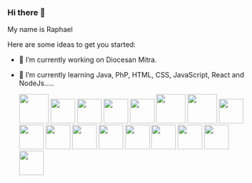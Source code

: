 ### Hi there 👋


My name is Raphael

Here are some ideas to get you started:

- 🔭 I’m currently working on Diocesan Mitra.
- 🌱 I’m currently learning Java, PhP, HTML, CSS, JavaScript, React and NodeJs.....

  
  <img width=60 src="https://cdn.jsdelivr.net/gh/devicons/devicon/icons/nodejs/nodejs-original-wordmark.svg" />
  
  <img width=50 src="https://cdn.jsdelivr.net/gh/devicons/devicon/icons/php/php-original.svg" />
          
   <img width=50 src="https://cdn.jsdelivr.net/gh/devicons/devicon/icons/git/git-original-wordmark.svg" />
          
  <img width=50 src="https://cdn.jsdelivr.net/gh/devicons/devicon/icons/css3/css3-original-wordmark.svg" />
          
  <img width=50 src="https://cdn.jsdelivr.net/gh/devicons/devicon/icons/bootstrap/bootstrap-original.svg" />
          
  <img width=60 src="https://cdn.jsdelivr.net/gh/devicons/devicon/icons/androidstudio/androidstudio-original-wordmark.svg" />
          
  <img width=60  src="https://cdn.jsdelivr.net/gh/devicons/devicon/icons/visualstudio/visualstudio-plain-wordmark.svg" />
                   
   <img width=50 src="https://cdn.jsdelivr.net/gh/devicons/devicon/icons/sqlite/sqlite-original-wordmark.svg" />
          
   <img width=50 src="https://cdn.jsdelivr.net/gh/devicons/devicon/icons/react/react-original-wordmark.svg" />
          
  <img width=50 src="https://cdn.jsdelivr.net/gh/devicons/devicon/icons/npm/npm-original-wordmark.svg" />
          
  <img width=50 src="https://cdn.jsdelivr.net/gh/devicons/devicon/icons/apache/apache-original.svg" />
  
  <img width=50 src="https://cdn.jsdelivr.net/gh/devicons/devicon/icons/jest/jest-plain.svg" />    

  <img width=50 src="https://cdn.jsdelivr.net/gh/devicons/devicon/icons/mysql/mysql-original-wordmark.svg" />
          
  <img width=50 src="https://cdn.jsdelivr.net/gh/devicons/devicon/icons/html5/html5-original.svg" />
  
  <img width=50 src="https://cdn.jsdelivr.net/gh/devicons/devicon/icons/intellij/intellij-original.svg" />
          
  <img width=50 src="https://cdn.jsdelivr.net/gh/devicons/devicon/icons/javascript/javascript-original.svg" />
          
   <img width=50  src="https://cdn.jsdelivr.net/gh/devicons/devicon/icons/java/java-original-wordmark.svg" />
          
